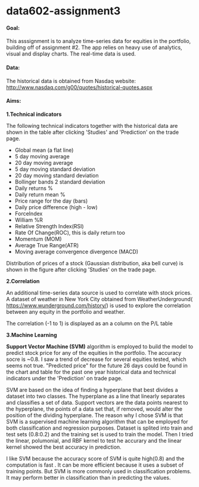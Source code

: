 # data602-assignment3

#### Goal:
This asssignment is to analyze time-series data for equities in the portfolio, building off of assignment #2. The app relies on heavy use of analytics, visual and display charts. The real-time data is used.

#### Data:
The historical data is obtained from Nasdaq website: http://www.nasdaq.com/g00/quotes/historical-quotes.aspx

#### Aims:
**1.Technical indicators**

The following technical indicators together with the historical data are shown in the table after clicking 'Studies' and 'Prediction' on the trade page.
* Global mean (a flat line)
* 5 day moving average
* 20 day moving average
* 5 day moving standard deviation
* 20 day moving standard deviation
* Bollinger bands 2 standard deviation
* Daily returns %
* Daily return mean %
* Price range for the day (bars)
* Daily price difference (high - low)
* ForceIndex
* William %R
* Relative Strength Index(RSI)
* Rate Of Change(ROC), this is daily return too
* Momentum (MOM)
* Average True Range(ATR)
* Moving average convergence divergence (MACD)

Distribution of prices of a stock (Gaussian distribution, aka bell curve) is shown in the figure after clicking 'Studies' on the trade page.

**2.Correlation**

An additional time-series data source is used to correlate with stock prices. A dataset of weather in New York City obtained from WeatherUnderground( https://www.wunderground.com/history/) is used to explore the correlation between any equity in the portfolio and weather. 

The correlation (-1 to 1) is displayed as an a column on the P/L table

**3.Machine Learning**

**Support Vector Machine (SVM)** algorithm is employed to build the model to predict stock price for any of the equities in the portfolio. The accuracy socre is ~0.8. I saw a trend of decrease for several equities tested, which seems not true. "Predicted price" for the future 26 days could be found in the chart and table for the past one year historical data and technical indicators under the 'Prediction' on trade page. 

SVM are based on the idea of finding a hyperplane that best divides a dataset into two classes. The hyperplane as a line that linearly separates and classifies a set of data. Support vectors are the data points nearest to the hyperplane, the points of a data set that, if removed, would alter the position of the dividing hyperplane. The reason why I chose SVM is that SVM is a supervised machine learning algorithm that can be employed for both classification and regression purposes. Dataset is splited into train and test sets (0.8:0.2) and the training set is used to train the model. Then I tried the linear, polumonial, and RBF kernel to test he accurary and the linear kernel showed the best accuracy in prediction. 

I like SVM because the accuracy score of SVM is quite high(0.8) and the computation is fast . It can be more efficient because it uses a subset of training points. But SVM is more commonly used in classification problems. It may perform better in classification than in predicting the values.



